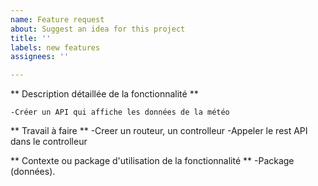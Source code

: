 ```yaml
---
name: Feature request
about: Suggest an idea for this project
title: ''
labels: new features
assignees: ''

---
```


** Description détaillée de la fonctionnalité **

    -Créer un API qui affiche les données de la météo
** Travail à faire **
-Creer un routeur, un controlleur
-Appeler le rest API dans le controlleur

** Contexte ou package d'utilisation de la fonctionnalité **
-Package (données).
